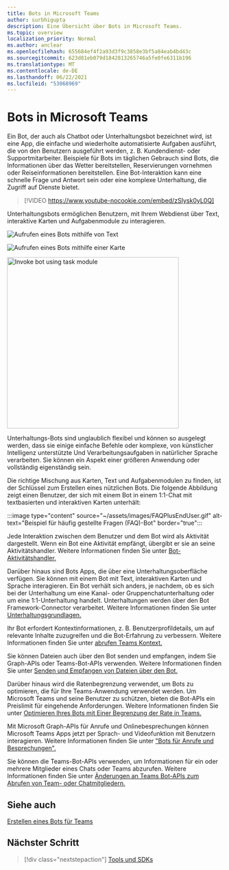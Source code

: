 ```yaml
---
title: Bots in Microsoft Teams
author: surbhigupta
description: Eine Übersicht über Bots in Microsoft Teams.
ms.topic: overview
localization_priority: Normal
ms.author: anclear
ms.openlocfilehash: 655684ef4f2a93d3f9c3858e3bf5a84eab4bd43c
ms.sourcegitcommit: 623d81eb079d1842813265746a5fe0fe6311b196
ms.translationtype: MT
ms.contentlocale: de-DE
ms.lasthandoff: 06/22/2021
ms.locfileid: "53068969"
---
```

# <a name="bots-in-microsoft-teams"></a>Bots in Microsoft Teams

Ein Bot, der auch als Chatbot oder Unterhaltungsbot bezeichnet wird, ist eine App, die einfache und wiederholte automatisierte Aufgaben ausführt, die von den Benutzern ausgeführt werden, z. B. Kundendienst- oder Supportmitarbeiter. Beispiele für Bots im täglichen Gebrauch sind Bots, die Informationen über das Wetter bereitstellen, Reservierungen vornehmen oder Reiseinformationen bereitstellen. Eine Bot-Interaktion kann eine schnelle Frage und Antwort sein oder eine komplexe Unterhaltung, die Zugriff auf Dienste bietet.

> [!VIDEO https://www.youtube-nocookie.com/embed/zSIysk0yL0Q]

Unterhaltungsbots ermöglichen Benutzern, mit Ihrem Webdienst über Text, interaktive Karten und Aufgabenmodule zu interagieren.

![Aufrufen eines Bots mithilfe von Text](~/assets/images/invokebotwithtext.png)

![Aufrufen eines Bots mithilfe einer Karte](~/assets/images/invokebotwithcard.png)

<img src="~/assets/images/task-module-example.png" alt="Invoke bot using task module" width="400"/>

Unterhaltungs-Bots sind unglaublich flexibel und können so ausgelegt werden, dass sie einige einfache Befehle oder komplexe, von künstlicher Intelligenz unterstützte Und Verarbeitungsaufgaben in natürlicher Sprache verarbeiten. Sie können ein Aspekt einer größeren Anwendung oder vollständig eigenständig sein.

Die richtige Mischung aus Karten, Text und Aufgabenmodulen zu finden, ist der Schlüssel zum Erstellen eines nützlichen Bots. Die folgende Abbildung zeigt einen Benutzer, der sich mit einem Bot in einem 1:1-Chat mit textbasierten und interaktiven Karten unterhält:

:::image type="content" source="~/assets/images/FAQPlusEndUser.gif" alt-text="Beispiel für häufig gestellte Fragen (FAQ)-Bot" border="true":::

Jede Interaktion zwischen dem Benutzer und dem Bot wird als Aktivität dargestellt. Wenn ein Bot eine Aktivität empfängt, übergibt er sie an seine Aktivitätshandler. Weitere Informationen finden Sie unter [Bot-Aktivitätshandler.](~/bots/bot-basics.md) 

Darüber hinaus sind Bots Apps, die über eine Unterhaltungsoberfläche verfügen. Sie können mit einem Bot mit Text, interaktiven Karten und Sprache interagieren. Ein Bot verhält sich anders, je nachdem, ob es sich bei der Unterhaltung um eine Kanal- oder Gruppenchatunterhaltung oder um eine 1:1-Unterhaltung handelt. Unterhaltungen werden über den Bot Framework-Connector verarbeitet. Weitere Informationen finden Sie unter [Unterhaltungsgrundlagen.](~/bots/how-to/conversations/conversation-basics.md)

Ihr Bot erfordert Kontextinformationen, z. B. Benutzerprofildetails, um auf relevante Inhalte zuzugreifen und die Bot-Erfahrung zu verbessern. Weitere Informationen finden Sie unter [abrufen Teams Kontext.](~/bots/how-to/get-teams-context.md) 

Sie können Dateien auch über den Bot senden und empfangen, indem Sie Graph-APIs oder Teams-Bot-APIs verwenden. Weitere Informationen finden Sie unter [Senden und Empfangen von Dateien über den Bot.](~/bots/how-to/bots-filesv4.md)

Darüber hinaus wird die Ratenbegrenzung verwendet, um Bots zu optimieren, die für Ihre Teams-Anwendung verwendet werden. Um Microsoft Teams und seine Benutzer zu schützen, bieten die Bot-APIs ein Preislimit für eingehende Anforderungen. Weitere Informationen finden Sie unter [Optimieren Ihres Bots mit Einer Begrenzung der Rate in Teams.](~/bots/how-to/rate-limit.md)

Mit Microsoft Graph-APIs für Anrufe und Onlinebesprechungen können Microsoft Teams Apps jetzt per Sprach- und Videofunktion mit Benutzern interagieren. Weitere Informationen finden Sie unter ["Bots für Anrufe und Besprechungen".](~/bots/calls-and-meetings/calls-meetings-bots-overview.md) 

Sie können die Teams-Bot-APIs verwenden, um Informationen für ein oder mehrere Mitglieder eines Chats oder Teams abzurufen. Weitere Informationen finden Sie unter [Änderungen an Teams Bot-APIs zum Abrufen von Team- oder Chatmitgliedern.](~/resources/team-chat-member-api-changes.md)

## <a name="see-also"></a>Siehe auch

[Erstellen eines Bots für Teams](~/bots/how-to/create-a-bot-for-teams.md)

## <a name="next-step"></a>Nächster Schritt

> [!div class="nextstepaction"]
> [Tools und SDKs](~/bots/bot-features.md)
